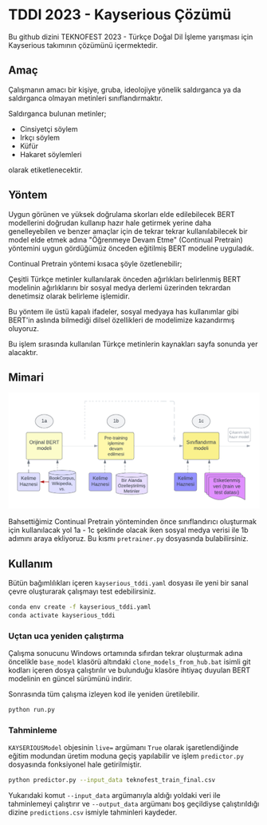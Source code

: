 
# TDDI 2023 - Kayserious Çözümü

Bu github dizini TEKNOFEST 2023 - Türkçe Doğal Dil İşleme yarışması için Kayserious takımının çözümünü içermektedir.

## Amaç

Çalışmanın amacı bir kişiye, gruba, ideolojiye yönelik saldırganca ya da saldırganca olmayan metinleri sınıflandırmaktır. 

Saldırganca bulunan metinler;

- Cinsiyetçi söylem
- Irkçı söylem
- Küfür
- Hakaret söylemleri

olarak etiketlenecektir.

## Yöntem

Uygun görünen ve yüksek doğrulama skorları elde edilebilecek BERT modellerini doğrudan kullanıp hazır hale getirmek yerine daha genelleyebilen ve benzer amaçlar için de tekrar tekrar kullanılabilecek bir model elde etmek adına "Öğrenmeye Devam Etme" (Continual Pretrain) yöntemini uygun gördüğümüz önceden eğitilmiş BERT modeline uyguladık.

Continual Pretrain yöntemi kısaca şöyle özetlenebilir;

Çeşitli Türkçe metinler kullanılarak önceden ağırlıkları belirlenmiş BERT modelinin ağırlıklarını bir sosyal medya derlemi üzerinden tekrardan denetimsiz olarak belirleme işlemidir.

Bu yöntem ile üstü kapalı ifadeler, sosyal medyaya has kullanımlar gibi BERT'in aslında bilmediği dilsel özellikleri de modelimize kazandırmış oluyoruz.

Bu işlem sırasında kullanılan Türkçe metinlerin kaynakları sayfa sonunda yer alacaktır.

## Mimari

![alt text](https://github.com/kayserious/tddi-2023/blob/main/metawork/scheme.png?raw=true)

Bahsettiğimiz Continual Pretrain yönteminden önce sınıflandırıcı oluşturmak için kullanılacak yol 1a - 1c şeklinde olacak iken sosyal medya verisi ile 1b adımını araya ekliyoruz. Bu kısmı `pretrainer.py` dosyasında bulabilirsiniz.

## Kullanım

Bütün bağımlılıkları içeren `kayserious_tddi.yaml` dosyası ile yeni bir sanal çevre oluşturarak çalışmayı test edebilirsiniz. 

```bash
conda env create -f kayserious_tddi.yaml
conda activate kayserious_tddi
```

### Uçtan uca yeniden çalıştırma

Çalışma sonucunu Windows ortamında sıfırdan tekrar oluşturmak adına öncelikle `base_model` klasörü altındaki `clone_models_from_hub.bat` isimli git kodları içeren dosya çalıştırılır ve bulunduğu klasöre ihtiyaç duyulan BERT modelinin en güncel sürümünü indirir.

Sonrasında tüm çalışma izleyen kod ile yeniden üretilebilir.

```bash
python run.py
```

### Tahminleme

`KAYSERIOUSModel` objesinin `live=` argümanı `True` olarak işaretlendiğinde eğitim modundan üretim moduna geçiş yapılabilir ve işlem `predictor.py` dosyasında fonksiyonel hale getirilmiştir.

```bash
python predictor.py --input_data teknofest_train_final.csv 
```

Yukarıdaki komut `--input_data` argümanıyla aldığı yoldaki veri ile tahminlemeyi çalıştırır ve `--output_data` argümanı boş geçildiyse çalıştırıldığı dizine `predictions.csv` ismiyle tahminleri kaydeder.